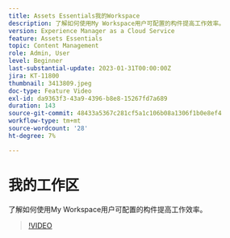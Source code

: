 ```yaml
---
title: Assets Essentials我的Workspace
description: 了解如何使用My Workspace用户可配置的构件提高工作效率。
version: Experience Manager as a Cloud Service
feature: Assets Essentials
topic: Content Management
role: Admin, User
level: Beginner
last-substantial-update: 2023-01-31T00:00:00Z
jira: KT-11800
thumbnail: 3413809.jpeg
doc-type: Feature Video
exl-id: da9363f3-43a9-4396-b8e8-15267fd7a689
duration: 143
source-git-commit: 48433a5367c281cf5a1c106b08a1306f1b0e8ef4
workflow-type: tm+mt
source-wordcount: '28'
ht-degree: 7%

---
```


# 我的工作区

了解如何使用My Workspace用户可配置的构件提高工作效率。

>[!VIDEO](https://video.tv.adobe.com/v/3413809?quality=12&learn=on)
